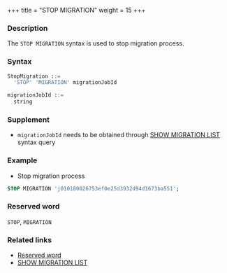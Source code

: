+++
title = "STOP MIGRATION"
weight = 15
+++

### Description

The `STOP MIGRATION` syntax is used to stop migration process.

### Syntax

```sql
StopMigration ::=
  'STOP' 'MIGRATION' migrationJobId 

migrationJobId ::=
  string
```

### Supplement

- `migrationJobId` needs to be obtained through [SHOW MIGRATION LIST](/en/reference/distsql/syntax/ral/migration/show-migration-list/) syntax query

### Example

- Stop migration process

```sql
STOP MIGRATION 'j010180026753ef0e25d3932d94d1673ba551';
```

### Reserved word

`STOP`, `MIGRATION`

### Related links

- [Reserved word](/en/reference/distsql/syntax/reserved-word/)
- [SHOW MIGRATION LIST](/en/reference/distsql/syntax/ral/migration/show-migration-list/)

